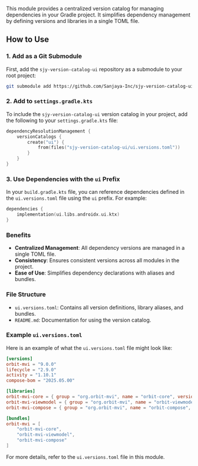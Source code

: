 This module provides a centralized version catalog for managing dependencies in your Gradle project. It simplifies dependency management by defining versions and libraries in a single TOML file.

## How to Use

### 1. Add as a Git Submodule

First, add the `sjy-version-catalog-ui` repository as a submodule to your root project:

```bash
git submodule add https://github.com/Sanjaya-Inc/sjy-version-catalog-ui.git
```

### 2. Add to `settings.gradle.kts`

To include the `sjy-version-catalog-ui` version catalog in your project, add the following to your `settings.gradle.kts` file:

```kotlin
dependencyResolutionManagement {
    versionCatalogs {
        create("ui") {
            from(files("sjy-version-catalog-ui/ui.versions.toml"))
        }
    }
}
```

### 3. Use Dependencies with the `ui` Prefix

In your `build.gradle.kts` file, you can reference dependencies defined in the `ui.versions.toml` file using the `ui` prefix. For example:

```kotlin
dependencies {
    implementation(ui.libs.androidx.ui.ktx)
}
```

### Benefits

- **Centralized Management**: All dependency versions are managed in a single TOML file.
- **Consistency**: Ensures consistent versions across all modules in the project.
- **Ease of Use**: Simplifies dependency declarations with aliases and bundles.

### File Structure

- `ui.versions.toml`: Contains all version definitions, library aliases, and bundles.
- `README.md`: Documentation for using the version catalog.

### Example `ui.versions.toml`

Here is an example of what the `ui.versions.toml` file might look like:

```toml
[versions]
orbit-mvi = "9.0.0"
lifecycle = "2.9.0"
activity = "1.10.1"
compose-bom = "2025.05.00"

[libraries]
orbit-mvi-core = { group = "org.orbit-mvi", name = "orbit-core", version.ref = "orbit-mvi" }
orbit-mvi-viewmodel = { group = "org.orbit-mvi", name = "orbit-viewmodel", version.ref = "orbit-mvi" }
orbit-mvi-compose = { group = "org.orbit-mvi", name = "orbit-compose", version.ref = "orbit-mvi" }

[bundles]
orbit-mvi = [
    "orbit-mvi-core",
    "orbit-mvi-viewmodel",
    "orbit-mvi-compose"
]

```

For more details, refer to the `ui.versions.toml` file in this module.
```